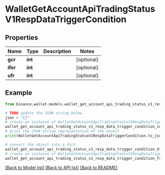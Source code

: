 # WalletGetAccountApiTradingStatusV1RespDataTriggerCondition


## Properties

Name | Type | Description | Notes
------------ | ------------- | ------------- | -------------
**gcr** | **int** |  | [optional] 
**ifer** | **int** |  | [optional] 
**ufr** | **int** |  | [optional] 

## Example

```python
from binance.wallet.models.wallet_get_account_api_trading_status_v1_resp_data_trigger_condition import WalletGetAccountApiTradingStatusV1RespDataTriggerCondition

# TODO update the JSON string below
json = "{}"
# create an instance of WalletGetAccountApiTradingStatusV1RespDataTriggerCondition from a JSON string
wallet_get_account_api_trading_status_v1_resp_data_trigger_condition_instance = WalletGetAccountApiTradingStatusV1RespDataTriggerCondition.from_json(json)
# print the JSON string representation of the object
print(WalletGetAccountApiTradingStatusV1RespDataTriggerCondition.to_json())

# convert the object into a dict
wallet_get_account_api_trading_status_v1_resp_data_trigger_condition_dict = wallet_get_account_api_trading_status_v1_resp_data_trigger_condition_instance.to_dict()
# create an instance of WalletGetAccountApiTradingStatusV1RespDataTriggerCondition from a dict
wallet_get_account_api_trading_status_v1_resp_data_trigger_condition_from_dict = WalletGetAccountApiTradingStatusV1RespDataTriggerCondition.from_dict(wallet_get_account_api_trading_status_v1_resp_data_trigger_condition_dict)
```
[[Back to Model list]](../README.md#documentation-for-models) [[Back to API list]](../README.md#documentation-for-api-endpoints) [[Back to README]](../README.md)


